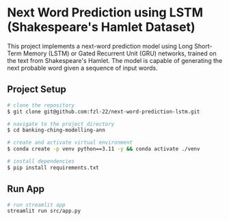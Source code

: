 # Next Word Prediction using LSTM (Shakespeare's Hamlet Dataset)

This project implements a next-word prediction model using Long Short-Term Memory (LSTM) or Gated Recurrent Unit (GRU) networks, trained on the text from Shakespeare's Hamlet. The model is capable of generating the next probable word given a sequence of input words.

## Project Setup

```bash
# clone the repository
$ git clone git@github.com:fzl-22/next-word-prediction-lstm.git

# navigate to the project directory
$ cd banking-ching-modelling-ann

# create and activate virtual environment
$ conda create -p venv python==3.11 -y && conda activate ./venv

# install dependencies
$ pip install requirements.txt
```

## Run App

```bash
# run streamlit app
streamlit run src/app.py
```
